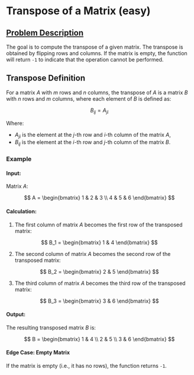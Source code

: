 # Transpose of a Matrix (easy)

## [Problem Description](https://www.deep-ml.com/problem/Transpose%20of%20a%20Matrix)

The goal is to compute the transpose of a given matrix. The transpose is obtained by flipping rows and columns. If the matrix is empty, the function will return `-1` to indicate that the operation cannot be performed.

## Transpose Definition

For a matrix $A$ with $m$ rows and $n$ columns, the transpose of $A$ is a matrix $B$ with $n$ rows and $m$ columns, where each element of $B$ is defined as:

$$
B_{ij} = A_{ji}
$$

Where:
- $A_{ji}$ is the element at the $j$-th row and $i$-th column of the matrix $A$,
- $B_{ij}$ is the element at the $i$-th row and $j$-th column of the matrix $B$.

### Example

#### Input:

Matrix $A$:

$$
A = \begin{bmatrix}
1 & 2 & 3 \\
4 & 5 & 6
\end{bmatrix}
$$

#### Calculation:

1. The first column of matrix $A$ becomes the first row of the transposed matrix:

$$
B_1 = \begin{bmatrix} 1 & 4 \end{bmatrix}
$$

2. The second column of matrix $A$ becomes the second row of the transposed matrix:

$$
B_2 = \begin{bmatrix} 2 & 5 \end{bmatrix}
$$

3. The third column of matrix $A$ becomes the third row of the transposed matrix:

$$
B_3 = \begin{bmatrix} 3 & 6 \end{bmatrix}
$$

#### Output:

The resulting transposed matrix $B$ is:

$$
B = \begin{bmatrix} 
1 & 4 \\
2 & 5 \\
3 & 6
\end{bmatrix}
$$

#### Edge Case: Empty Matrix

If the matrix is empty (i.e., it has no rows), the function returns `-1`.